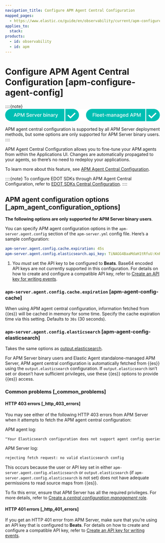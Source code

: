 ```yaml
---
navigation_title: Configure APM Agent Central Configuration
mapped_pages:
  - https://www.elastic.co/guide/en/observability/current/apm-configure-agent-config.html
applies_to:
  stack:
products:
  - id: observability
  - id: apm
---
```


# Configure APM Agent Central Configuration [apm-configure-agent-config]

::::{note}
![supported deployment methods](/solutions/images/observability-binary-yes-fm-yes.svg "")

APM agent central configuration is supported by all APM Server deployment methods, but some options are only supported for APM Server binary users.
::::

APM Agent Central Configuration allows you to fine-tune your APM agents from within the Applications UI. Changes are automatically propagated to your agents, so there’s no need to redeploy your applications.

To learn more about this feature, see [APM Agent Central Configuration](/solutions/observability/apm/apm-agent-central-configuration.md).

::::{note}
To configure EDOT SDKs through APM Agent Central Configuration, refer to [EDOT SDKs Central Configuration](opentelemetry://reference/central-configuration.md).
::::

## APM agent configuration options [_apm_agent_configuration_options]

**The following options are only supported for APM Server binary users**.

You can specify APM agent configuration options in the `apm-server.agent.config` section of the `apm-server.yml` config file. Here’s a sample configuration:

```yaml
apm-server.agent.config.cache.expiration: 45s
apm-server.agent.config.elasticsearch.api_key: TiNAGG4BaaMdaH1tRfuU:KnR6yE41RrSowb0kQ0HWoA <1>
```

1.  You *must* set the API key to be configured to **Beats**. Base64 encoded API keys are not currently supported in this configuration. For details on how to create and configure a compatible API key, refer to [Create an API key for writing events](/solutions/observability/apm/grant-access-using-api-keys.md#apm-beats-api-key-publish).

### `apm-server.agent.config.cache.expiration` [apm-agent-config-cache]

When using APM agent central configuration, information fetched from {{es}} will be cached in memory for some time. Specify the cache expiration time via this setting. Defaults to `30s` (30 seconds).

### `apm-server.agent.config.elasticsearch` [apm-agent-config-elasticsearch]

Takes the same options as [output.elasticsearch](/solutions/observability/apm/configure-elasticsearch-output.md).

For APM Server binary users and Elastic Agent standalone-managed APM Server, APM agent central configuration is automatically fetched from {{es}} using the `output.elasticsearch` configuration. If `output.elasticsearch` isn’t set or doesn’t have sufficient privileges, use these {{es}} options to provide {{es}} access.

### Common problems [_common_problems]

#### HTTP 403 errors [_http_403_errors]

You may see either of the following HTTP 403 errors from APM Server when it attempts to fetch the APM agent central configuration:

APM agent log:

```txt
"Your Elasticsearch configuration does not support agent config queries. Check your configurations at `output.elasticsearch` or `apm-server.agent.config.elasticsearch`."
```

APM Server log:

```txt
rejecting fetch request: no valid elasticsearch config
```

This occurs because the user or API key set in either `apm-server.agent.config.elasticsearch` or `output.elasticsearch` (if `apm-server.agent.config.elasticsearch` is not set) does not have adequate permissions to read source maps from {{es}}.

To fix this error, ensure that APM Server has all the required privileges. For more details, refer to [Create a *central configuration management* role](/solutions/observability/apm/create-assign-feature-roles-to-apm-server-users.md#apm-privileges-agent-central-config-server).

#### HTTP 401 errors [_http_401_errors]

If you get an HTTP 401 error from APM Server, make sure that you’re using an API key that is configured to **Beats**. For details on how to create and configure a compatible API key, refer to [Create an API key for writing events](/solutions/observability/apm/grant-access-using-api-keys.md#apm-beats-api-key-publish).
